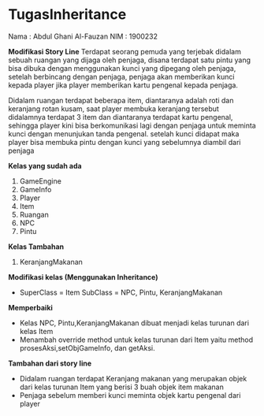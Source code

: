 
# TugasInheritance
Nama  : Abdul Ghani Al-Fauzan
NIM   : 1900232

**Modifikasi Story Line**
Terdapat seorang pemuda yang terjebak didalam sebuah ruangan yang dijaga oleh penjaga, disana terdapat satu pintu yang bisa dibuka dengan menggunakan kunci yang dipegang oleh penjaga, setelah berbincang dengan penjaga, penjaga akan memberikan kunci kepada player jika player memberikan kartu pengenal kepada penjaga.

Didalam ruangan terdapat beberapa item, diantaranya adalah roti dan keranjang rotan kusam, saat player membuka keranjang tersebut didalamnya terdapat 3 item   dan diantaranya terdapat kartu pengenal, sehingga player kini bisa berkomunikasi lagi dengan penjaga untuk meminta kunci dengan menunjukan tanda pengenal. setelah kunci didapat maka player bisa membuka pintu dengan kunci yang sebelumnya diambil dari penjaga

**Kelas yang sudah ada**
1. GameEngine
2. GameInfo
3. Player
4. Item
5. Ruangan
6. NPC
7. Pintu

**Kelas Tambahan** 
1. KeranjangMakanan

**Modifikasi kelas (Menggunakan Inheritance)**
-   SuperClass  = Item
    SubClass    = NPC, Pintu, KeranjangMakanan

**Memperbaiki**
- Kelas NPC, Pintu,KeranjangMakanan dibuat menjadi kelas turunan dari kelas Item
- Menambah override method untuk kelas turunan dari Item yaitu method prosesAksi,setObjGameInfo, dan getAksi. 
    
 

**Tambahan dari story line**
- Didalam ruangan terdapat Keranjang makanan yang merupakan objek dari kelas turunan Item yang berisi 3 buah objek item makanan
- Penjaga sebelum memberi kunci meminta objek kartu pengenal dari player



